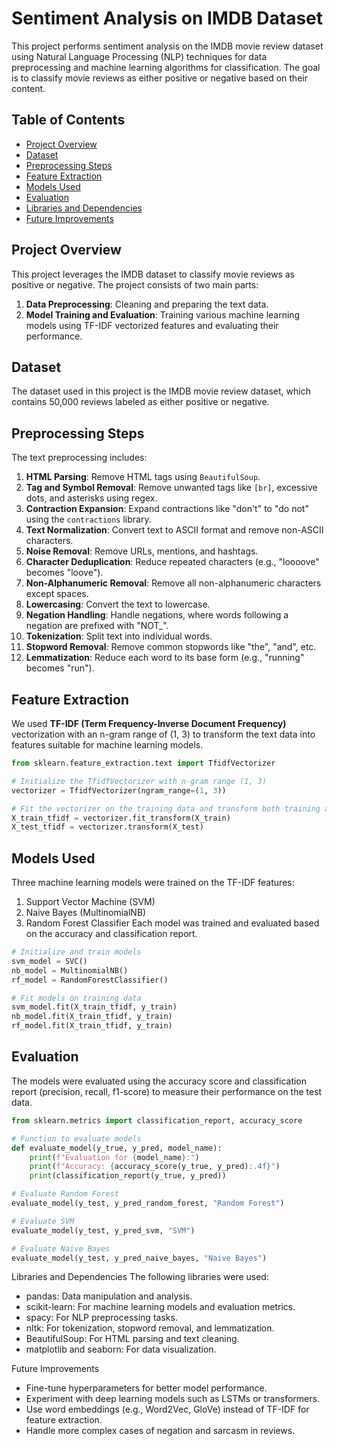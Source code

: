 # Sentiment Analysis on IMDB Dataset

This project performs sentiment analysis on the IMDB movie review dataset using Natural Language Processing (NLP) techniques for data preprocessing and machine learning algorithms for classification. The goal is to classify movie reviews as either positive or negative based on their content.

## Table of Contents
- [Project Overview](#project-overview)
- [Dataset](#dataset)
- [Preprocessing Steps](#preprocessing-steps)
- [Feature Extraction](#feature-extraction)
- [Models Used](#models-used)
- [Evaluation](#evaluation)
- [Libraries and Dependencies](#libraries-and-dependencies)
- [Future Improvements](#future-improvements)

## Project Overview
This project leverages the IMDB dataset to classify movie reviews as positive or negative. The project consists of two main parts:
1. **Data Preprocessing**: Cleaning and preparing the text data.
2. **Model Training and Evaluation**: Training various machine learning models using TF-IDF vectorized features and evaluating their performance.

## Dataset
The dataset used in this project is the IMDB movie review dataset, which contains 50,000 reviews labeled as either positive or negative.

## Preprocessing Steps

The text preprocessing includes:

1. **HTML Parsing**: Remove HTML tags using `BeautifulSoup`.
2. **Tag and Symbol Removal**: Remove unwanted tags like `[br]`, excessive dots, and asterisks using regex.
3. **Contraction Expansion**: Expand contractions like "don't" to "do not" using the `contractions` library.
4. **Text Normalization**: Convert text to ASCII format and remove non-ASCII characters.
5. **Noise Removal**: Remove URLs, mentions, and hashtags.
6. **Character Deduplication**: Reduce repeated characters (e.g., "loooove" becomes "loove").
7. **Non-Alphanumeric Removal**: Remove all non-alphanumeric characters except spaces.
8. **Lowercasing**: Convert the text to lowercase.
9. **Negation Handling**: Handle negations, where words following a negation are prefixed with "NOT_".
10. **Tokenization**: Split text into individual words.
11. **Stopword Removal**: Remove common stopwords like "the", "and", etc.
12. **Lemmatization**: Reduce each word to its base form (e.g., "running" becomes "run").

## Feature Extraction

We used **TF-IDF (Term Frequency-Inverse Document Frequency)** vectorization with an n-gram range of (1, 3) to transform the text data into features suitable for machine learning models.

```python
from sklearn.feature_extraction.text import TfidfVectorizer

# Initialize the TfidfVectorizer with n-gram range (1, 3)
vectorizer = TfidfVectorizer(ngram_range=(1, 3))

# Fit the vectorizer on the training data and transform both training and test data
X_train_tfidf = vectorizer.fit_transform(X_train)
X_test_tfidf = vectorizer.transform(X_test)
```
## Models Used
Three machine learning models were trained on the TF-IDF features:

1. Support Vector Machine (SVM)
2. Naive Bayes (MultinomialNB)
3. Random Forest Classifier
Each model was trained and evaluated based on the accuracy and classification report.
```python
# Initialize and train models
svm_model = SVC()
nb_model = MultinomialNB()
rf_model = RandomForestClassifier()

# Fit models on training data
svm_model.fit(X_train_tfidf, y_train)
nb_model.fit(X_train_tfidf, y_train)
rf_model.fit(X_train_tfidf, y_train)
```
## Evaluation
The models were evaluated using the accuracy score and classification report (precision, recall, f1-score) to measure their performance on the test data.
```python
from sklearn.metrics import classification_report, accuracy_score

# Function to evaluate models
def evaluate_model(y_true, y_pred, model_name):
    print(f"Evaluation for {model_name}:")
    print(f"Accuracy: {accuracy_score(y_true, y_pred):.4f}")
    print(classification_report(y_true, y_pred))

# Evaluate Random Forest
evaluate_model(y_test, y_pred_random_forest, "Random Forest")

# Evaluate SVM
evaluate_model(y_test, y_pred_svm, "SVM")

# Evaluate Naive Bayes
evaluate_model(y_test, y_pred_naive_bayes, "Naive Bayes")
```
Libraries and Dependencies
The following libraries were used:

- pandas: Data manipulation and analysis.
- scikit-learn: For machine learning models and evaluation metrics.
- spacy: For NLP preprocessing tasks.
- nltk: For tokenization, stopword removal, and lemmatization.
- BeautifulSoup: For HTML parsing and text cleaning.
- matplotlib and seaborn: For data visualization.

Future Improvements
- Fine-tune hyperparameters for better model performance.
- Experiment with deep learning models such as LSTMs or transformers.
- Use word embeddings (e.g., Word2Vec, GloVe) instead of TF-IDF for feature extraction.
- Handle more complex cases of negation and sarcasm in reviews.
